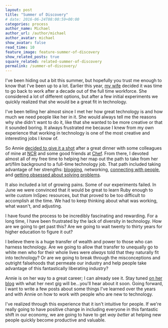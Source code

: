 ```yaml
---
layout: post
title: "Summer of Discovery"
# date: 2016-06-24T08:00:59+00:00
categories: process
author_name: Michael
author_url: /author/michael
author_avatar: michael
show_avatar: false
read_time: 10
feature_image: feature-summer-of-discovery 
show_related_posts: true
square_related: related-summer-of-discovery
permalink: /summer-of-discovery/
---
```

I've been hiding out a bit this summer, but hopefully you trust me enough to know that I've been up to a lot. Earlier this year, [my wife](http://www.anniehedgie.com) decided it was time to go back to work after a decade out of the full time workforce. She considered a lot of different options, but after a few initial experiments we quickly realized that she would be a great fit in technology. 

I've been telling her almost since I met her how great technology is and how much we need people like her in it. She would always tell me the reasons why she didn't want to do it, like that she wanted to be more creative or that it sounded boring. It always frustrated me because I knew from my own experience that working in technology is one of the most creative and interesting jobs I know of.

So Annie [decided to give it a shot](http://www.anniehedgie.com/introduction) after a great dinner with some colleagues of mine at [NCR](http://www.ncr.com) and some good friends at [Chef](/category/chef). From there, I devoted almost all of my free time to helping her map out the path to take from her art/film background to a full-time technology job. That path included taking advantage of her strengths: [blogging](http://www.anniehedgie.com), networking, [connecting with people](https://www.youtube.com/watch?v=U7i4JE4Zk7w), and [getting obsessed about solving problems](http://www.anniehedgie.com/elasticsearch-network-hosts).

It also included a lot of growing pains. Some of our experiments failed. In June we were convinced that it would be great to learn Ruby enough to write custom InSpec resources, but that proved to be too difficult to accomplish at the time. We had to keep thinking about what was working, what wasn't, and adjusting.

I have found the process to be incredibly fascinating and rewarding. For a long time, I have been frustrated by the lack of diversity in technology. How are we going to get past this? Are we going to wait twenty to thirty years for higher education to figure it out? 

I believe there is a huge transfer of wealth and power to those who can harness technology. Are we going to allow that transfer to unequally go to white men who for their whole lives were _always_ told that they naturally fit into technology? Or are we going to break through the misconceptions and outright falsehoods that permeate our industry and help people take advantage of this fantastically liberating industry?

Annie is on her way to a great career; I can already see it. Stay tuned [on her blog](http://www.anniehedgie.com) with what her next gig will be...you'll hear about it soon. Going forward, I want to write a few posts about some things I've learned over the years and with Annie on how to work with people who are new to technology. 

I've realized through this experience that it isn't intuitive for people. If we're really going to have positive change in including everyone in this fantastic shift in our economy, we are going to have to get _way better_ at helping new people quickly become productive and valuable.